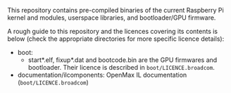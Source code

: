 This repository contains pre-compiled binaries of the current Raspberry Pi 
kernel and modules, userspace libraries, and bootloader/GPU firmware.

A rough guide to this repository and the licences covering its contents is 
below (check the appropriate directories for more specific licence details):

* boot:
    * start*.elf, fixup*.dat and bootcode.bin are the GPU firmwares and
    bootloader. Their licence is described in `boot/LICENCE.broadcom`.
* documentation/ilcomponents: OpenMax IL documentation (`boot/LICENCE.broadcom`)
